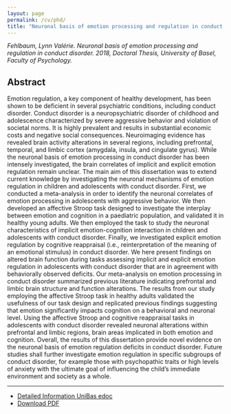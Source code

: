 ```yaml
---
layout: page
permalink: /cv/phd/
title: "Neuronal basis of emotion processing and regulation in conduct disorder"
---
```


_Fehlbaum, Lynn Valérie. Neuronal basis of emotion processing and regulation in conduct disorder. 2018, Doctoral Thesis, University of Basel, Faculty of Psychology._

## Abstract

Emotion regulation, a key component of healthy development, has been shown to be deficient in several psychiatric conditions, including conduct disorder. Conduct disorder is a neuropsychiatric disorder of childhood and adolescence characterized by severe aggressive behavior and violation of societal norms. It is highly prevalent and results in substantial economic costs and negative social consequences. Neuroimaging evidence has revealed brain activity alterations in several regions, including prefrontal, temporal, and limbic cortex (amygdala, insula, and cingulate gyrus). While the neuronal basis of emotion processing in conduct disorder has been intensely investigated, the brain correlates of implicit and explicit emotion regulation remain unclear.
The main aim of this dissertation was to extend current knowledge by investigating the neuronal mechanisms of emotion regulation in children and adolescents with conduct disorder. First, we conducted a meta-analysis in order to identify the neuronal correlates of emotion processing in adolescents with aggressive behavior. We then developed an affective Stroop task designed to investigate the interplay between emotion and cognition in a paediatric population, and validated it in healthy young adults. We then employed the task to study the neuronal characteristics of implicit emotion-cognition interaction in children and adolescents with conduct disorder. Finally, we investigated explicit emotion regulation by cognitive reappraisal (i.e., reinterpretation of the meaning of an emotional stimulus) in conduct disorder.
We here present findings on altered brain function during tasks assessing implicit and explicit emotion regulation in adolescents with conduct disorder that are in agreement with behaviorally observed deficits. Our meta-analysis on emotion processing in conduct disorder summarized previous literature indicating prefrontal and limbic brain structure and function alterations. The results from our study employing the affective Stroop task in healthy adults validated the usefulness of our task design and replicated previous findings suggesting that emotion significantly impacts cognition on a behavioral and neuronal level. Using the affective Stroop and cognitive reappraisal tasks in adolescents with conduct disorder revealed neuronal alterations within prefrontal and limbic regions, brain areas implicated in both emotion and cognition. Overall, the results of this dissertation provide novel evidence on the neuronal basis of emotion regulation deficits in conduct disorder. Future studies shall further investigate emotion regulation in specific subgroups of conduct disorder, for example those with psychopathic traits or high levels of anxiety with the ultimate goal of influencing the child’s immediate environment and society as a whole.


----

  * [Detailed Information UniBas edoc](http://edoc.unibas.ch/diss/DissB_12593) 
  * [Download PDF](https://edoc.unibas.ch/62724/1/FEHLBAUM_Dissertation_lic.pdf) 

